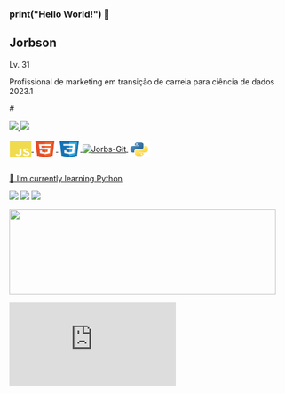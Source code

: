 ### print("Hello World!") 👋
## Jorbson 
Lv. 31 
<p>Profissional de marketing em transição de carreia para ciência de dados 2023.1
</p>#<p></p> 
 <div>
  <a href="https://github.com/jobsguimaraes">
  <img height="160em" src="https://github-readme-stats.vercel.app/api?username=jobsguimaraes&show_icons=true&theme=dracula&include_all_commits=true&count_private=true"/>
  <img height="160em" src="https://github-readme-stats.vercel.app/api/top-langs/?username=jobsguimaraes&layout=compact&langs_count=7&theme=dracula"/>
</div>
<div style="display: inline_block"><br>
  <img align="center" alt="Jorbs-Js" height="30" width="40" src="https://raw.githubusercontent.com/devicons/devicon/master/icons/javascript/javascript-plain.svg">
  <img align="center" alt="Jorbs-HTML" height="30" width="40" src="https://raw.githubusercontent.com/devicons/devicon/master/icons/html5/html5-original.svg">
  <img align="center" alt="Jorbs-CSS" height="30" width="40" src="https://raw.githubusercontent.com/devicons/devicon/master/icons/css3/css3-original.svg">
  <img align="center" alt="Jorbs-Git" height="30" width="40" src="https://www.vectorlogo.zone/logos/git-scm/git-scm-icon.svg">
  <img align="center" alt="Jorbs-Git" height="30" width="40" src="https://raw.githubusercontent.com/devicons/devicon/master/icons/python/python-original.svg">
 
  
</div>
  
  ##

 🌱 I’m currently learning Python
  
  <div> 
  <a href="instagram.com/jorbsonguimaraes/" target="_blank"><img src="https://img.shields.io/badge/-Instagram-%23E4405F?style=for-the-badge&logo=instagram&logoColor=white" target="_blank"></a>
  <a href = "mailto:jorbsonguimaraes@gmail.com"><img src="https://img.shields.io/badge/-Gmail-%23333?style=for-the-badge&logo=gmail&logoColor=white" target="_blank"></a>
  <a href="https://www.linkedin.com/in/jorbsonguimaraes/" target="_blank"><img src="https://img.shields.io/badge/-LinkedIn-%230077B5?style=for-the-badge&logo=linkedin&logoColor=white" target="_blank"></a> 

 <img align="center" src="https://media2.giphy.com/media/ZFR9UV7j0pkSC8mdzi/giphy.gif?id=ecf05e471zerv5nm99tg1tqs7u4uihenbzrdcz6svotetnn9&ep=v1_gifs_search&rid=giphy.gif&ct=g" width="480" height="154" frameBorder="0" class="giphy-embed" allowFullScreen></p>

 
</div>
<head>
  <title>Portfólio Behance</title>
  <style>
    .behance-embed {
      width: 100%;
      height: 800px;
    }
  </style>
</head>
<body>
  <div class="behance-embed">
    <iframe src="https://www.behance.net/gallery/USERNAME" frameborder="0" scrolling="no"></iframe>
  </div>
